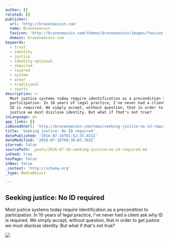 ```yaml
---
author: []
related: []
publisher:
  url: 'http://bravenewcoin.com'
  name: Bravenewcoin
  favicon: 'http://bravenewcoin.com/themes/bravenewcoin/images/favicon.ico'
  domain: bravenewcoin.com
keywords:
  - trust
  - identity
  - justice
  - identity-optional
  - required
  - layered
  - system
  - armor
  - traditional
  - courts
description: >-
  Most justice systems today require identification as a precondition to
  participation. In 10 years of legal practice, I've never had a client ask why
  ID is required. We simply accept, without question, that in order to get
  justice we must disclose identity. But what if that's not true?
inLanguage: en
app_links: []
isBasedOnUrl: 'http://bravenewcoin.com/news/seeking-justice-no-id-required/'
title: 'Seeking justice: No ID required'
datePublished: '2016-07-16T01:52:33.021Z'
dateModified: '2016-07-16T00:38:03.392Z'
starred: false
sourcePath: _posts/2016-07-16-seeking-justice-no-id-required.md
inFeed: true
hasPage: false
inNav: false
_context: 'http://schema.org'
_type: MediaObject

---
```

<article style=""><h1>Seeking justice: No ID required</h1><p>Most justice systems today require identification as a precondition to participation. In 10 years of legal practice, I've never had a client ask why ID is required. We simply accept, without question, that in order to get justice we must disclose identity. But what if that's not true?</p><img src="http://bravenewcoin.com/assets/Uploads/_resampled/CroppedImage400400-Idealized-Lady-Justice-on-Old-Bailey-London-UK.png" /></article>